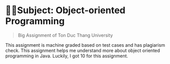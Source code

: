 # 🧑‍💻Subject: Object-oriented Programming

> Big Assignment of Ton Duc Thang University

This assignment is machine graded based on test cases and has plagiarism check. This assignment helps me understand more about object oriented programming in Java. Luckily, I got 10 for this assignment.
